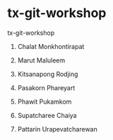 # tx-git-workshop
tx-git-workshop

1. Chalat Monkhontirapat

2. Marut Maluleem

4. Kitsanapong Rodjing

4. Pasakorn Phareyart

6. Phawit Pukamkom

7. Supatcharee Chaiya

8. Pattarin Urapevatcharewan
